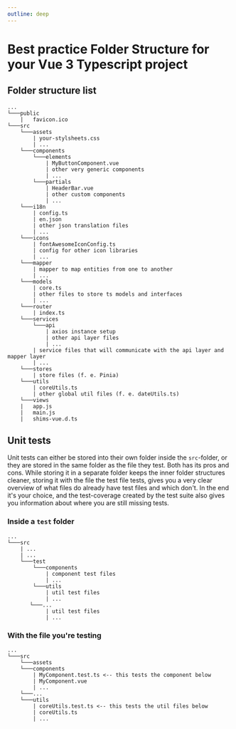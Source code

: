 ```yaml
---
outline: deep
---
```


# Best practice Folder Structure for your Vue 3 Typescript project


## Folder structure list
```
...
└───public
    |   favicon.ico
└───src
    └───assets
        | your-stylsheets.css
        | ...
    └───components
        └───elements
            | MyButtonComponent.vue
            | other very generic components
            | ...
        └───partials
            | HeaderBar.vue
            | other custom components
            | ...
    └───i18n
        | config.ts
        | en.json
        | other json translation files
        | ...
    └───icons
        | fontAwesomeIconConfig.ts
        | config for other icon libraries
        | ...
    └───mapper
        | mapper to map entities from one to another
        | ...
    └───models
        | core.ts
        | other files to store ts models and interfaces
        | ...
    └───router
        | index.ts
    └───services
        └───api
            | axios instance setup
            | other api layer files
            | ...
        | service files that will communicate with the api layer and mapper layer
        | ...
    └───stores
        | store files (f. e. Pinia)
    └───utils
        | coreUtils.ts
        | other global util files (f. e. dateUtils.ts)
    └───views
    |   app.js
    |   main.js
    |   shims-vue.d.ts
```

## Unit tests

Unit tests can either be stored into their own folder inside the `src`-folder, or they are stored in 
the same folder as the file they test. Both has its pros and cons. While storing it in a separate folder
keeps the inner folder structures cleaner, storing it with the file the test file tests, gives you a very 
clear overview of what files do already have test files and which don't. In the end it's your choice, and the
test-coverage created by the test suite also gives you information about where you are still missing tests.

### Inside a `test` folder

```
...
└───src
    | ...
    | ...
    └───test
        └───components
            | component test files
            | ...
        └───utils
            | util test files
            | ...
       └───...
            | util test files
            | ...
```

### With the file you're testing

```
...
└───src
    └───assets
    └───components
        | MyComponent.test.ts <-- this tests the component below
        | MyComponent.vue
        | ...
    └───...
    └───utils
        | coreUtils.test.ts <-- this tests the util files below
        | coreUtils.ts
        | ...

```

